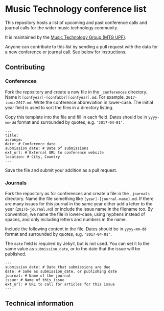 # Music Technology conference list

This repository hosts a list of upcoming and past conference calls
and journal calls for the wider music technology community.

It is maintained by the [Music Technology Group (MTG UPF)](http://mtg.upf.edu).

Anyone can contribute to this list by sending a pull request with
the data for a new conference or journal call. See below for
instructions.


## Contributing

### Conferences
Fork the repository and create a new file in the `_conferences` directory.
Name it `[confyear]-[confabbr][confyear].md`. For example, `2017-ismir2017.md`.
Write the conference abbreviation in lower-case.
The initial year field is used to sort the files in a directory listing.

Copy this template into the file and fill in each field. Dates should be
in `yyyy-mm-dd` format and surrounded by quotes, e.g. `'2017-04-01'`.
```
---
title:
acronym:
date: # Conference date
submission_date: # Date of submissions
ext_url: # External URL to conference website
location: # City, Country
---
```

Save the file and submit your addition as a pull request.

### Journals
Fork the repository as for conferences and create a file in the `_journals` directory.
Name the file something like `[year]-[journal-name].md`. If there are many
issues for this journal in the same year either add a letter to the year (`2017b-journal.md`) or
include the issue name in the filename too.
By convention, we name the file in lower-case, using hyphens instead of spaces, and only including
letters and numbers in the name.

Include the following content in the file. Dates should be
in `yyyy-mm-dd` format and surrounded by quotes, e.g. `'2017-04-01'`.

The `date` field is required by Jekyll, but is not used. You can set it
to the same value as `submission_date`, or to the date that the issue
will be published.

```
---
submission_date: # Date that submissions are due
date: # Same as submission_date, or publishing date
journal: # Name of the journal
issue: # Name of this issue
ext_url: # URL to call for articles for this issue
---
```

## Technical information
